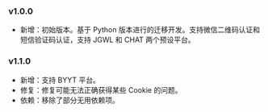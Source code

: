 ### v1.0.0

- 新增：初始版本。基于 Python 版本进行的迁移开发。支持微信二维码认证和短信验证码认证，支持 JGWL 和 CHAT 两个预设平台。

### v1.1.0

- 新增：支持 BYYT 平台。
- 修复：修复可能无法正确获得某些 Cookie 的问题。
- 依赖：移除了部分无用依赖项。
